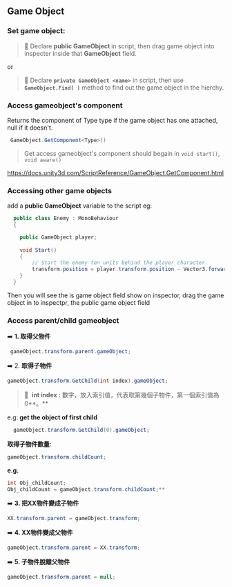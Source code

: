 ## Game Object

### Set game object:

> 📌 Declare **public GameObject <name>** in script, then drag game object into inspecter inside that **GameObject** field.
  
  or 

> 📌 Declare **``private GameObject <name>``** in script, then use **``GameObject.Find( )``** method to find out the game object in the hierchy.

### Access gameobject's component
Returns the component of Type type if the game object has one attached, null if it doesn't.
```cs
 GameObject.GetComponent<Type>() 
```
> Get access gameobject's component should begain in `void start()`, `void aware()`
  
https://docs.unity3d.com/ScriptReference/GameObject.GetComponent.html

### Accessing other game objects
add a **public GameObject** variable to the script
eg:
```cs
  public class Enemy : MonoBehaviour 
  {

    public GameObject player;
    
    void Start() 
    {
        // Start the enemy ten units behind the player character.
        transform.position = player.transform.position - Vector3.forward * 10f;
    }
  }
```

Then you will see the is game object field show on inspector,
drag the game object in to inspectpr, the public game object field
  
  
### Access parent/child gameobject

➡️ **1. 取得父物件**
```cs
 gameObject.transform.parent.gameObject; 
```

➡️ 2. **取得子物件**
```cs
gameObject.transform.GetChild(int index).gameObject;  
```  
> 📌  **int index :**  數字，放入索引值，代表取第幾個子物件，第一個索引值為0**。**

e.g:  **get the object of first child**
```cs
  gameObject.transform.GetChild(0).gameObject;
```
  
**取得子物件數量:**
```cs
gameObject.transform.childCount;
```
**e.g.** 

```csharp
int Obj_childCount;
Obj_childCount = gameObject.transform.childCount;**
```

➡️  **3. 把XX物件變成子物件**
```cs
XX.transform.parent = gameObject.transform;
```
  
➡️ **4. XX物件變成父物件** 
```cs
gameObject.transform.parent = XX.transform;  
```
  
➡️ **5. 子物件脫離父物件**
```cs
gameObject.transform.parent = null;
```
